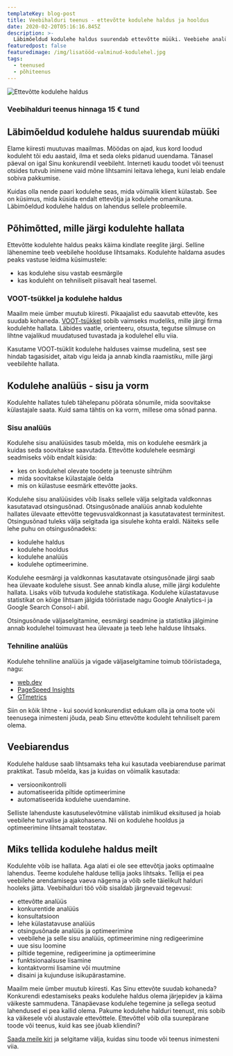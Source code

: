 ```yaml
---
templateKey: blog-post
title: Veebihalduri teenus - ettevõtte kodulehe haldus ja hooldus
date: 2020-02-20T05:16:16.845Z
description: >-
  Läbimõeldud kodulehe haldus suurendab ettevõtte müüki. Veebiehe analüüs, arendamine, optimeerimine - tutvu kuidas lehte hallata või telli veebihalduri teenus.
featuredpost: false
featuredimage: /img/lisatööd-valminud-kodulehel.jpg
tags:
  - teenused
  - põhiteenus
---
```


![Ettevõtte kodulehe haldus](/img/kodulehe-haldus.jpg "Ettevõtte kodulehe haldus")

### Veebihalduri teenus hinnaga 15 € tund

## Läbimõeldud kodulehe haldus suurendab müüki

Elame kiiresti muutuvas maailmas. Möödas on ajad, kus kord loodud koduleht tõi edu aastaid, ilma et seda oleks pidanud uuendama. Tänasel päeval on igal Sinu konkurendil veebileht. Interneti kaudu toodet või teenust otsides tutvub inimene vaid mõne lihtsamini leitava lehega, kuni leiab endale sobiva pakkumise.

Kuidas olla nende paari kodulehe seas, mida võimalik klient külastab. See on küsimus, mida küsida endalt ettevõtja ja kodulehe omanikuna. Läbimõeldud kodulehe haldus on lahendus sellele probleemile.

## Põhimõtted, mille järgi kodulehte hallata

Ettevõtte kodulehte haldus peaks käima kindlate reeglite järgi. Selline lähenemine teeb veebilehe hoolduse lihtsamaks. Kodulehte haldama asudes peaks vastuse leidma küsimustele:

- kas kodulehe sisu vastab eesmärgile
- kas koduleht on tehniliselt piisavalt heal tasemel.

### VOOT-tsükkel ja kodulehe haldus

Maailm meie ümber muutub kiiresti. Pikaajalist edu saavutab ettevõte, kes suudab kohaneda. [VOOT-tsükkel](https://www.apollo.ee/teadus-strateegia-ja-soda.html) sobib vaimseks mudeliks, mille järgi firma kodulehte hallata. Läbides vaatle, orienteeru, otsusta, tegutse silmuse on lihtne vajalikud muudatused tuvastada ja kodulehel ellu viia.

Kasutame VOOT-tsüklit kodulehe halduses vaimse mudelina, sest see hindab tagasisidet, aitab vigu leida ja annab kindla raamistiku, mille järgi veebilehte hallata.

## Kodulehe analüüs - sisu ja vorm

Kodulehte hallates tuleb tähelepanu pöörata sõnumile, mida soovitakse külastajale saata. Kuid sama tähtis on ka vorm, millese oma sõnad panna.

### Sisu analüüs

Kodulehe sisu analüüsides tasub mõelda, mis on kodulehe eesmärk ja kuidas seda soovitakse saavutada. Ettevõtte kodulehele eesmärgi seadmiseks võib endalt küsida:

- kes on kodulehel olevate toodete ja teenuste sihtrühm
- mida soovitakse külastajale öelda
- mis on külastuse eesmärk ettevõtte jaoks.

Kodulehe sisu analüüsides võib lisaks sellele välja selgitada valdkonnas kasutatavad otsingusõnad. Otsingusõnade analüüs annab kodulehte hallates ülevaate ettevõtte tegevusvaldkonnast ja kasutatavatest terminitest. Otsingusõnad tuleks välja selgitada iga sisulehe kohta eraldi. Näiteks selle lehe puhu on otsingusõnadeks:

- kodulehe haldus
- kodulehe hooldus
- kodulehe analüüs
- kodulehe optimeerimine.

Kodulehe eesmärgi ja valdkonnas kasutatavate otsingusõnade järgi saab hea ülevaate kodulehe sisust. See annab kindla aluse, mille järgi kodulehte hallata. Lisaks võib tutvuda kodulehe statistikaga. Kodulehe külastatavuse statistikat on kõige lihtsam jälgida tööriistade nagu Google Analytics-i ja Google Search Consol-i abil.

Otsingusõnade väljaselgitamine, eesmärgi seadmine ja statistika jälgimine annab kodulehel toimuvast hea ülevaate ja teeb lehe halduse lihtsaks.

### Tehniline analüüs

Kodulehe tehniline analüüs ja vigade väljaselgitamine toimub tööriistadega, nagu:

- [web.dev](https://web.dev/measure/)
- [PageSpeed Insights](https://developers.google.com/speed/pagespeed/insights/?url=https%3A%2F%2Ftellikoduleht.ee%2F&tab=mobile&hl=en_GB)
- [GTmetrics](https://gtmetrix.com/)

Siin on kõik lihtne - kui soovid konkurendist edukam olla ja oma toote või teenusega inimesteni jõuda, peab Sinu ettevõtte koduleht tehniliselt parem olema.

## Veebiarendus

Kodulehe halduse saab lihtsamaks teha kui kasutada veebiarenduse parimat praktikat. Tasub mõelda, kas ja kuidas on võimalik kasutada:

- versioonikontrolli
- automatiseerida piltide optimeerimine
- automatiseerida kodulehe uuendamine.

Selliste lahenduste kasutuselevõtmine välistab inimlikud eksitused ja hoiab veebilehe turvalise ja ajakohasena. Nii on kodulehe hooldus ja optimeerimine lihtsamalt teostatav.


## Miks tellida kodulehe haldus meilt

Kodulehte võib ise hallata. Aga alati ei ole see ettevõtja jaoks optimaalne lahendus. Teeme kodulehe halduse tellija jaoks lihtsaks. Tellija ei pea veebilehe arendamisega vaeva nägema ja võib selle täielikult halduri hooleks jätta. Veebihalduri töö võib sisaldab järgnevaid tegevusi:
- ettevõtte analüüs
- konkurentide analüüs
- konsultatsioon
- lehe külastatavuse analüüs
- otsingusõnade analüüs ja optimeerimine
- veebilehe ja selle sisu analüüs, optimeerimine ning redigeerimine
- uue sisu loomine
- piltide tegemine, redigeerimine ja optimeerimine
- funktsionaalsuse lisamine
- kontaktvormi lisamine või muutmine
- disaini ja kujunduse isikupärastamine.

Maailm meie ümber muutub kiiresti. Kas Sinu ettevõte suudab kohaneda? Konkurendi edestamiseks peaks kodulehe haldus olema järjepidev ja käima väikeste sammudena. Tänapäevase kodulehe tegemine ja sellega seotud lahendused ei pea kallid olema. Pakume kodulehe halduri teenust, mis sobib ka väikesele või alustavale ettevõttele. Ettevõttel võib olla suurepärane toode või teenus, kuid kas see jõuab kliendini?

[Saada meile kiri](https://tellikoduleht.ee/kontaktid/) ja selgitame välja, kuidas sinu toode või teenus inimesteni viia.
